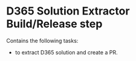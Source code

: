 # D365 Solution Extractor Build/Release step

Contains the following tasks:
- to extract D365 solution and create a PR.